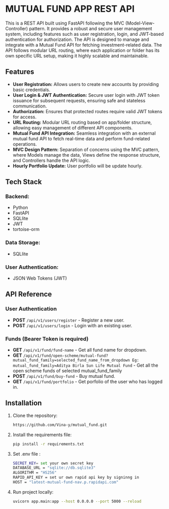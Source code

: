 # MUTUAL FUND APP REST API

This is a REST API built using FastAPI following the MVC (Model-View-Controller) pattern. It provides a robust and secure user management system, including features such as user registration, login, and JWT-based authentication for authorization. The API is designed to manage and integrate with a Mutual Fund API for fetching investment-related data.
The API follows modular URL routing, where each application or folder has its own specific URL setup, making it highly scalable and maintainable.   

## Features

- __User Registration:__ Allows users to create new accounts by providing basic credentials.
- __User Login & JWT Authentication:__ Secure user login with JWT token issuance for subsequent requests, ensuring safe and stateless communication.
- __Authorization:__ Ensures that protected routes require valid JWT tokens for access.
- __URL Routing:__ Modular URL routing based on app/folder structure, allowing easy management of different API components.
- __Mutual Fund API Integration:__ Seamless integration with an external mutual fund API to fetch real-time data and perform fund-related operations.
- __MVC Design Pattern:__ Separation of concerns using the MVC pattern, where Models manage the data, Views define the response structure, and Controllers handle the API logic.
- __Hourly Portfolio Update:__ User portfolio will be update hourly.

## Tech Stack

### Backend:
- Python
- FastAPI
- SQLlite
- JWT
- tortoise-orm

### Data Storage:
- SQLlite

### User Authentication:
- JSON Web Tokens (JWT)

## API Reference

### User Authentication

- **POST** `/api/v1/users/register` - Register a new user.
- **POST** `/api/v1/users/login` - Login with an existing user.


### Funds (Bearer Token is required)

- **GET** `/api/v1/fund/fund-name` - Get all fund name for dropdown.
- **GET** `/api/v1/fund/open-scheme/mutual-fund?mutual_fund_family=selected_fund_name_from_dropdown Eg: mutual_fund_family=Aditya Birla Sun Life Mutual Fund` - Get all the open scheme funds of selected mutual_fund_family
- **POST** `/api/v1/fund/buy-fund` - Buy mutual fund.
- **GET** `/api/v1/fund/portfolio` - Get porfolio of the user who has logged in. 


## Installation

1. Clone the repository:
   ```sh
   https://github.com/Vina-y/mutual_fund.git
2. Install the requirements file:
    ```sh
   pip install -r requirements.txt
3. Set .env file :
    ```sh
   SECRET_KEY= set your own secret key
   DATABASE_URL = "sqlite://db.sqlite3"
   ALGORITHM = "HS256"
   RAPID_API_KEY = set ur own rapid api key by signinng in
   HOST = "latest-mutual-fund-nav.p.rapidapi.com"
4. Run project locally:
   ```sh
   uvicorn app.main:app --host 0.0.0.0 --port 5000 --reload
    
